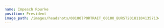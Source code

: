 ```yaml
---
name: Impeach Rourke
position: President
image_path: /images/headshots/00100lPORTRAIT_00100_BURST20181104135713445_COVER.jpg
---
```

